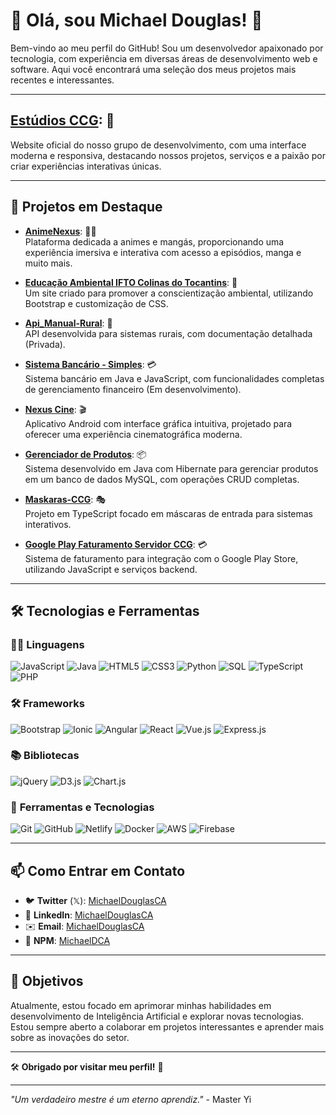 # 👑 Olá, sou Michael Douglas! 👋

Bem-vindo ao meu perfil do GitHub! Sou um desenvolvedor apaixonado por tecnologia, com experiência em diversas áreas de desenvolvimento web e software. Aqui você encontrará uma seleção dos meus projetos mais recentes e interessantes.

---

## **[Estúdios CCG](https://ccg-studios-company.netlify.app/)**: 🏢  
Website oficial do nosso grupo de desenvolvimento, com uma interface moderna e responsiva, destacando nossos projetos, serviços e a paixão por criar experiências interativas únicas.

---

## 🚀 **Projetos em Destaque**

- **[AnimeNexus](https://anime-mangas-nexus.netlify.app/)**: 🏴‍☠️  
  Plataforma dedicada a animes e mangás, proporcionando uma experiência imersiva e interativa com acesso a episódios, manga e muito mais.

- **[Educação Ambiental IFTO Colinas do Tocantins](https://michaeldouglasca.github.io/Educacao-Ambiental-IFTO-Colinas-do-Tocantins/)**: 🌿  
  Um site criado para promover a conscientização ambiental, utilizando Bootstrap e customização de CSS.

- **[Api_Manual-Rural](#)**: 🌾  
  API desenvolvida para sistemas rurais, com documentação detalhada (Privada).

- **[Sistema Bancário - Simples](https://github.com/MichaelDouglasCA/Sistema-Bancario)**: 💳  
  Sistema bancário em Java e JavaScript, com funcionalidades completas de gerenciamento financeiro (Em desenvolvimento).

- **[Nexus Cine](https://play.google.com/store/apps/details?id=ccgstudios.nexuscine.app)**: 🎬  
  Aplicativo Android com interface gráfica intuitiva, projetado para oferecer uma experiência cinematográfica moderna.

- **[Gerenciador de Produtos](https://github.com/MichaelDouglasCA/Gerenciador_de_Produtos)**: 📦  
  Sistema desenvolvido em Java com Hibernate para gerenciar produtos em um banco de dados MySQL, com operações CRUD completas.

- **[Maskaras-CCG](https://github.com/MichaelDouglasCA/maskaras-ccg)**: 🎭  
  Projeto em TypeScript focado em máscaras de entrada para sistemas interativos.

- **[Google Play Faturamento Servidor CCG](https://github.com/MichaelDouglasCA/google-play-faturamento-servidor-ccg)**: 💳  
  Sistema de faturamento para integração com o Google Play Store, utilizando JavaScript e serviços backend.

---

## 🛠 Tecnologias e Ferramentas

### 🧑‍💻 **Linguagens**
![JavaScript](https://img.shields.io/badge/-JavaScript-F7DF1C?logo=javascript&logoColor=black)
![Java](https://img.shields.io/badge/-Java-007396?logo=java&logoColor=white)
![HTML5](https://img.shields.io/badge/-HTML5-E34F26?logo=html5&logoColor=white)
![CSS3](https://img.shields.io/badge/-CSS3-1572B6?logo=css3&logoColor=white)
![Python](https://img.shields.io/badge/-Python-3776AB?logo=python&logoColor=white)
![SQL](https://img.shields.io/badge/-SQL-003B57?logo=postgresql&logoColor=white)
![TypeScript](https://img.shields.io/badge/-TypeScript-007ACC?logo=typescript&logoColor=white)
![PHP](https://img.shields.io/badge/-PHP-777BB4?logo=php&logoColor=white)

### 🛠 **Frameworks**
![Bootstrap](https://img.shields.io/badge/-Bootstrap-563D7C?logo=bootstrap&logoColor=white)
![Ionic](https://img.shields.io/badge/-Ionic-3880FF?logo=ionic&logoColor=white)
![Angular](https://img.shields.io/badge/-Angular-DD0031?logo=angular&logoColor=white)
![React](https://img.shields.io/badge/-React-61DAFB?logo=react&logoColor=black)
![Vue.js](https://img.shields.io/badge/-Vue.js-4FC08D?logo=vue.js&logoColor=white)
![Express.js](https://img.shields.io/badge/-Express.js-000000?logo=express&logoColor=white)

### 📚 **Bibliotecas**
![jQuery](https://img.shields.io/badge/-jQuery-0769AD?logo=jquery&logoColor=white)
![D3.js](https://img.shields.io/badge/-D3.js-F9A03C?logo=d3.js&logoColor=black)
![Chart.js](https://img.shields.io/badge/-Chart.js-F53838?logo=chart.js&logoColor=white)

### 🧰 **Ferramentas e Tecnologias**
![Git](https://img.shields.io/badge/-Git-F05032?logo=git&logoColor=white)
![GitHub](https://img.shields.io/badge/-GitHub-181717?logo=github&logoColor=white)
![Netlify](https://img.shields.io/badge/-Netlify-00C7B7?logo=netlify&logoColor=white)
![Docker](https://img.shields.io/badge/-Docker-2496ED?logo=docker&logoColor=white)
![AWS](https://img.shields.io/badge/-AWS-232F3E?logo=amazonaws&logoColor=white)
![Firebase](https://img.shields.io/badge/-Firebase-F7DF1C?logo=firebase&logoColor=black)

---

## 📫 Como Entrar em Contato

- 🐦 **Twitter** (𝕏): [MichaelDouglasCA](https://x.com/MichaelCCG96710)
- 💼 **LinkedIn**: [MichaelDouglasCA](https://www.linkedin.com/in/michaeldouglasca/)
- ✉️ **Email**: [MichaelDouglasCA](mailto:michaeldouglascruzalves@gmail.com)
- 🧰 **NPM**: [MichaelDCA](https://www.npmjs.com/~michaeldca)
---

## 🎯 Objetivos

Atualmente, estou focado em aprimorar minhas habilidades em desenvolvimento de Inteligência Artificial e explorar novas tecnologias. Estou sempre aberto a colaborar em projetos interessantes e aprender mais sobre as inovações do setor.

---

🛠️ **Obrigado por visitar meu perfil!** 🚀

---

*"Um verdadeiro mestre é um eterno aprendiz."* - Master Yi
